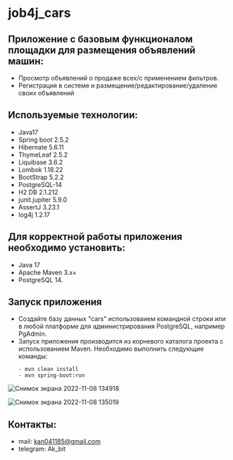 # job4j_cars

## Приложение с базовым функционалом площадки для размещения объявлений машин:
- Просмотр объявлений о продаже всех/с применением фильтров.
- Регистрация в системе и размещение/редактирование/удаление своих объявлений


## Используемые технологии:
- Java17
- Spring boot 2.5.2
- Hibernate 5.6.11
- ThymeLeaf 2.5.2
- Liquibase 3.6.2
- Lombok 1.18.22
- BootStrap 5.2.2
- PostgreSQL-14
- H2 DB 2.1.212
- junit.jupiter 5.9.0
- AssertJ 3.23.1
- log4j 1.2.17


## Для корректной работы приложения необходимо установить:
- Java 17
- Apache Maven 3.x+
- PostgreSQL 14.

## Запуск приложения
- Создайте базу данных "cars" использоваием командной строки или в любой платформе для администрирования PostgreSQL, например PgAdmin.
- Запуск приложения производится из корневого каталога проекта с использованием Maven. Необходимо выполнить следующие команды:
  ```shell
  - mvn clean install
  - mvn spring-boot:run
  ```

![Снимок экрана 2022-11-08 134918](https://user-images.githubusercontent.com/62056650/200549439-951a3ab3-bd3e-46af-9631-a0c93c575164.png)

![Снимок экрана 2022-11-08 135019](https://user-images.githubusercontent.com/62056650/200549488-bff48cf4-138c-4712-9e69-a92e1df6fd13.png)




## Контакты:
- mail: kan041185@gmail.com
- telegram: Ak_bit

